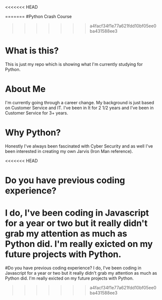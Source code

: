 <<<<<<< HEAD

=======
#Python Crash Course
>>>>>>> a4facf34f1e77a621fdd10bf05ee0ba431588ee3


# What is this?
This is just my repo which is showing what I'm currently studying for Python.

# About Me
I'm currently going through a career change. My background is just based on Customer Service and IT. 
I've been in It for 2 1/2 years and I've been in Customer Service for 3+ years. 

# Why Python?
Honestly I've always been fascinated with Cyber Security and as well I've been interested in creating my own Jarvis (Iron Man reference).

<<<<<<< HEAD
# Do you have previous coding experience?
I do, I've been coding in Javascript for a year or two but it really didn't grab my attention as much as Python did. I'm really exicted on my future projects with Python.
=======
#Do you have previous coding experience?
I do, I've been coding in Javascript for a year or two but it really didn't grab my attention as much as Python did. I'm really exicted on my future projects with Python.
>>>>>>> a4facf34f1e77a621fdd10bf05ee0ba431588ee3
